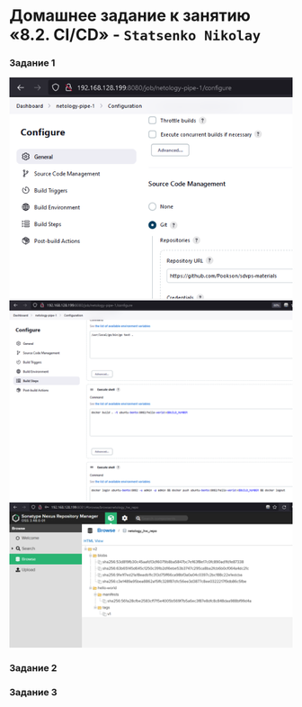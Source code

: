 # Домашнее задание к занятию «8.2. CI/CD» - `Statsenko Nikolay`



### Задание 1

![Jenkins pipeline config1](https://raw.githubusercontent.com/Pookson/sys-pattern-homework/main/img/jenkins1.png)
![Jenkins pipeline config2](https://raw.githubusercontent.com/Pookson/sys-pattern-homework/main/img/jenkins2.png)
![Nexus repo](https://raw.githubusercontent.com/Pookson/sys-pattern-homework/main/img/nexus.png)

### Задание 2



### Задание 3

